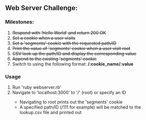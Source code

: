 <h2>Web Server Challenge:</h2>

<h3>Milestones:</h3>
<ol>
	<li><del>Respond with ‘Hello World’ and return 200 OK</del></li>
	<li><del>Set a cookie when a user visits</del></li>
	<li><del>Set a 'segments' cookie with the requested path/ID</del></li>
	<li><del>Print the value of 'segments' cookie when a user visit root</del></li>
	<li><del>CSV look up the path/ID and display the corresponding value</del></li>
	<li><del>Append to the existing 'segments' cookie</del></li>
	<li>Switch to using the following format: <b>/:cookie_name/:value</b></li>
</ol>

<h3>Usage</h3>
<ol>
	<li>Run 'ruby webserver.rb'</li>
	<li>Navigate to 'localhost:3000' to '/' (root) or specify an ID</li>
		<ul>
			<li>Navigating to root prints out the 'segments' cookie</li>
			<li>A specified path/ID (/111 for example) will be matched to the lookup.csv file and printed out</li>
		</ul>
</ol>
